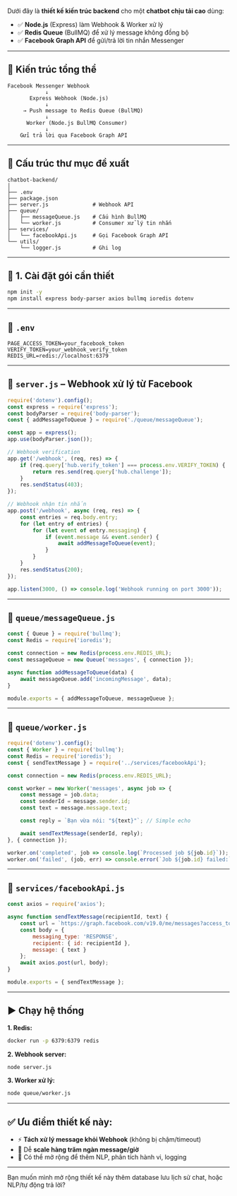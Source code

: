 Dưới đây là **thiết kế kiến trúc backend** cho một **chatbot chịu tải cao** dùng:

* ✅ **Node.js** (Express) làm Webhook & Worker xử lý
* ✅ **Redis Queue** (BullMQ) để xử lý message không đồng bộ
* ✅ **Facebook Graph API** để gửi/trả lời tin nhắn Messenger

---

## 🧠 **Kiến trúc tổng thể**

```
Facebook Messenger Webhook
            ↓
       Express Webhook (Node.js)
            ↓
     → Push message to Redis Queue (BullMQ)
            ↓
      Worker (Node.js BullMQ Consumer)
            ↓
    Gửi trả lời qua Facebook Graph API
```

---

## 📁 Cấu trúc thư mục đề xuất

```
chatbot-backend/
│
├── .env
├── package.json
├── server.js              # Webhook API
├── queue/                 
│   ├── messageQueue.js    # Cấu hình BullMQ
│   └── worker.js          # Consumer xử lý tin nhắn
├── services/
│   └── facebookApi.js     # Gọi Facebook Graph API
└── utils/
    └── logger.js          # Ghi log
```

---

## 🔧 1. Cài đặt gói cần thiết

```bash
npm init -y
npm install express body-parser axios bullmq ioredis dotenv
```

---

## 📄 `.env`

```env
PAGE_ACCESS_TOKEN=your_facebook_token
VERIFY_TOKEN=your_webhook_verify_token
REDIS_URL=redis://localhost:6379
```

---

## 📄 `server.js` – Webhook xử lý từ Facebook

```js
require('dotenv').config();
const express = require('express');
const bodyParser = require('body-parser');
const { addMessageToQueue } = require('./queue/messageQueue');

const app = express();
app.use(bodyParser.json());

// Webhook verification
app.get('/webhook', (req, res) => {
    if (req.query['hub.verify_token'] === process.env.VERIFY_TOKEN) {
        return res.send(req.query['hub.challenge']);
    }
    res.sendStatus(403);
});

// Webhook nhận tin nhắn
app.post('/webhook', async (req, res) => {
    const entries = req.body.entry;
    for (let entry of entries) {
        for (let event of entry.messaging) {
            if (event.message && event.sender) {
                await addMessageToQueue(event);
            }
        }
    }
    res.sendStatus(200);
});

app.listen(3000, () => console.log('Webhook running on port 3000'));
```

---

## 📄 `queue/messageQueue.js`

```js
const { Queue } = require('bullmq');
const Redis = require('ioredis');

const connection = new Redis(process.env.REDIS_URL);
const messageQueue = new Queue('messages', { connection });

async function addMessageToQueue(data) {
    await messageQueue.add('incomingMessage', data);
}

module.exports = { addMessageToQueue, messageQueue };
```

---

## 📄 `queue/worker.js`

```js
require('dotenv').config();
const { Worker } = require('bullmq');
const Redis = require('ioredis');
const { sendTextMessage } = require('../services/facebookApi');

const connection = new Redis(process.env.REDIS_URL);

const worker = new Worker('messages', async job => {
    const message = job.data;
    const senderId = message.sender.id;
    const text = message.message.text;

    const reply = `Bạn vừa nói: "${text}"`; // Simple echo

    await sendTextMessage(senderId, reply);
}, { connection });

worker.on('completed', job => console.log(`Processed job ${job.id}`));
worker.on('failed', (job, err) => console.error(`Job ${job.id} failed:`, err));
```

---

## 📄 `services/facebookApi.js`

```js
const axios = require('axios');

async function sendTextMessage(recipientId, text) {
    const url = `https://graph.facebook.com/v19.0/me/messages?access_token=${process.env.PAGE_ACCESS_TOKEN}`;
    const body = {
        messaging_type: 'RESPONSE',
        recipient: { id: recipientId },
        message: { text }
    };
    await axios.post(url, body);
}

module.exports = { sendTextMessage };
```

---

## ▶️ Chạy hệ thống

**1. Redis:**

```bash
docker run -p 6379:6379 redis
```

**2. Webhook server:**

```bash
node server.js
```

**3. Worker xử lý:**

```bash
node queue/worker.js
```

---

## ✅ Ưu điểm thiết kế này:

* ⚡ **Tách xử lý message khỏi Webhook** (không bị chậm/timeout)
* 🧱 Dễ **scale hàng trăm ngàn message/giờ**
* 🚀 Có thể mở rộng để thêm NLP, phân tích hành vi, logging

---

Bạn muốn mình mở rộng thiết kế này thêm database lưu lịch sử chat, hoặc NLP/tự động trả lời?
